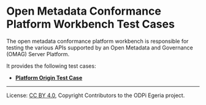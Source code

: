 <!-- SPDX-License-Identifier: CC-BY-4.0 -->
<!-- Copyright Contributors to the ODPi Egeria project. -->

  
# Open Metadata Conformance Platform Workbench Test Cases

The open metadata conformance platform workbench is responsible for testing
the various APIs supported by an
Open Metadata and Governance (OMAG) Server Platform.

It provides the following test cases:

* **[Platform Origin Test Case](platform-origin-test-case.md)**


----
License: [CC BY 4.0](https://creativecommons.org/licenses/by/4.0/),
Copyright Contributors to the ODPi Egeria project.


  